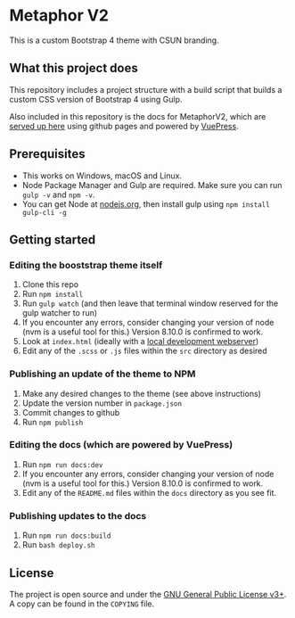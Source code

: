 # Metaphor V2

This is a custom Bootstrap 4 theme with CSUN branding.


## What this project does

This repository includes a project structure with a build script that builds a custom CSS version of Bootstrap 4 using Gulp.

Also included in this repository is the docs for MetaphorV2, which are [served up here](https://csun-metalab.github.io/metaphorV2/)
 using github pages and powered by [VuePress](https://vuepress.vuejs.org/).


## Prerequisites

- This works on Windows, macOS and Linux.
- Node Package Manager and Gulp are required. Make sure you can run `gulp -v` and `npm -v`.
- You can get Node at [nodejs.org](https://nodejs.org), then install gulp using `npm install gulp-cli -g`


## Getting started 

### Editing the booststrap theme itself

1. Clone this repo
2. Run `npm install`
3. Run `gulp watch` (and then leave that terminal window reserved for the gulp watcher to run)
4. If you encounter any errors, consider changing your version of node (nvm is a useful tool for this.) Version 8.10.0 is confirmed to work. 
5. Look at `index.html` (ideally with a [local development webserver](https://askubuntu.com/questions/377389/how-to-easily-start-a-webserver-in-any-folder))
6. Edit any of the `.scss` or `.js` files within the `src` directory as desired


### Publishing an update of the theme to NPM

1. Make any desired changes to the theme (see above instructions)
2. Update the version number in `package.json`
3. Commit changes to github
4. Run `npm publish`


### Editing the docs (which are powered by VuePress)

1. Run `npm run docs:dev`
2. If you encounter any errors, consider changing your version of node (nvm is a useful tool for this.) Version 8.10.0 is confirmed to work. 
3. Edit any of the `README.md` files within the `docs` directory as you see fit.


### Publishing updates to the docs

1. Run `npm run docs:build`
2. Run `bash deploy.sh`


## License
The project is open source and under the [GNU General Public License v3+](https://www.gnu.org/licenses/gpl.html). A copy can be found in the `COPYING` file.

